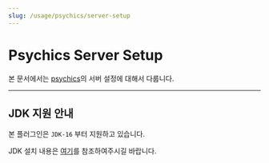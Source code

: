 ```yaml
---
slug: /usage/psychics/server-setup
---
```


# Psychics Server Setup

본 문서에서는 [psychics](https://github.com/monun/psychics)의 서버 설정에 대해서 다룹니다.

---

## JDK 지원 안내
본 플러그인은 `JDK-16` 부터 지원하고 있습니다.

JDK 설치 내용은 [여기](/usage/Java16-Installation)를 참조하여주시길 바랍니다.